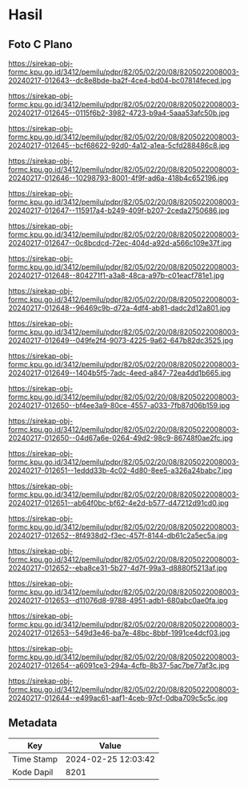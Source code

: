 # Hasil

## Foto C Plano

https://sirekap-obj-formc.kpu.go.id/3412/pemilu/pdpr/82/05/02/20/08/8205022008003-20240217-012643--dc8e8bde-ba2f-4ce4-bd04-bc07814feced.jpg

https://sirekap-obj-formc.kpu.go.id/3412/pemilu/pdpr/82/05/02/20/08/8205022008003-20240217-012645--0115f6b2-3982-4723-b9a4-5aaa53afc50b.jpg

https://sirekap-obj-formc.kpu.go.id/3412/pemilu/pdpr/82/05/02/20/08/8205022008003-20240217-012645--bcf68622-92d0-4a12-a1ea-5cfd288486c8.jpg

https://sirekap-obj-formc.kpu.go.id/3412/pemilu/pdpr/82/05/02/20/08/8205022008003-20240217-012646--10298793-8001-4f9f-ad6a-418b4c652196.jpg

https://sirekap-obj-formc.kpu.go.id/3412/pemilu/pdpr/82/05/02/20/08/8205022008003-20240217-012647--115917a4-b249-409f-b207-2ceda2750686.jpg

https://sirekap-obj-formc.kpu.go.id/3412/pemilu/pdpr/82/05/02/20/08/8205022008003-20240217-012647--0c8bcdcd-72ec-404d-a92d-a566c109e37f.jpg

https://sirekap-obj-formc.kpu.go.id/3412/pemilu/pdpr/82/05/02/20/08/8205022008003-20240217-012648--804271f1-a3a8-48ca-a97b-c01eacf781e1.jpg

https://sirekap-obj-formc.kpu.go.id/3412/pemilu/pdpr/82/05/02/20/08/8205022008003-20240217-012648--96469c9b-d72a-4df4-ab81-dadc2d12a801.jpg

https://sirekap-obj-formc.kpu.go.id/3412/pemilu/pdpr/82/05/02/20/08/8205022008003-20240217-012649--049fe2f4-9073-4225-9a62-647b82dc3525.jpg

https://sirekap-obj-formc.kpu.go.id/3412/pemilu/pdpr/82/05/02/20/08/8205022008003-20240217-012649--1404b5f5-7adc-4eed-a847-72ea4dd1b665.jpg

https://sirekap-obj-formc.kpu.go.id/3412/pemilu/pdpr/82/05/02/20/08/8205022008003-20240217-012650--bf4ee3a9-80ce-4557-a033-7fb87d06b159.jpg

https://sirekap-obj-formc.kpu.go.id/3412/pemilu/pdpr/82/05/02/20/08/8205022008003-20240217-012650--04d67a6e-0264-49d2-98c9-86748f0ae2fc.jpg

https://sirekap-obj-formc.kpu.go.id/3412/pemilu/pdpr/82/05/02/20/08/8205022008003-20240217-012651--1eddd33b-4c02-4d80-8ee5-a326a24babc7.jpg

https://sirekap-obj-formc.kpu.go.id/3412/pemilu/pdpr/82/05/02/20/08/8205022008003-20240217-012651--ab64f0bc-bf62-4e2d-b577-d47212d91cd0.jpg

https://sirekap-obj-formc.kpu.go.id/3412/pemilu/pdpr/82/05/02/20/08/8205022008003-20240217-012652--8f4938d2-f3ec-457f-8144-db61c2a5ec5a.jpg

https://sirekap-obj-formc.kpu.go.id/3412/pemilu/pdpr/82/05/02/20/08/8205022008003-20240217-012652--eba8ce31-5b27-4d7f-99a3-d8880f5213af.jpg

https://sirekap-obj-formc.kpu.go.id/3412/pemilu/pdpr/82/05/02/20/08/8205022008003-20240217-012653--d11076d8-9788-4951-adb1-680abc0ae0fa.jpg

https://sirekap-obj-formc.kpu.go.id/3412/pemilu/pdpr/82/05/02/20/08/8205022008003-20240217-012653--549d3e46-ba7e-48bc-8bbf-1991ce4dcf03.jpg

https://sirekap-obj-formc.kpu.go.id/3412/pemilu/pdpr/82/05/02/20/08/8205022008003-20240217-012654--a6091ce3-294a-4cfb-8b37-5ac7be77af3c.jpg

https://sirekap-obj-formc.kpu.go.id/3412/pemilu/pdpr/82/05/02/20/08/8205022008003-20240217-012644--e499ac61-aaf1-4ceb-97cf-0dba709c5c5c.jpg


## Metadata

| Key        | Value               |
| ---------- | ------------------- |
| Time Stamp | 2024-02-25 12:03:42 |
| Kode Dapil | 8201                |



